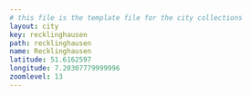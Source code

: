 ```yaml
---
# this file is the template file for the city collections
layout: city
key: recklinghausen
path: recklinghausen
name: Recklinghausen
latitude: 51.6162597
longitude: 7.20307779999996
zoomlevel: 13
---
```


